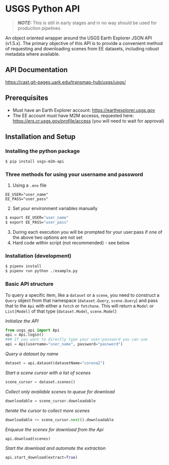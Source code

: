 # USGS Python API

> **_NOTE:_**  This is still in early stages and in no way should be used for production pipelines

An object oriented wrapper around the USGS Earth Explorer JSON API (v1.5.x). The primary objective of this API is to provide a convenient method of requesting and downloading scenes from EE datasets, including robust metadata where available.

## API Documentation
https://cast.git-pages.uark.edu/transmap-hub/usgs/usgs/

## Prerequisites
- Must have an Earth Explorer account: https://earthexplorer.usgs.gov
- The EE account must have M2M accesss, requested here: https://ers.cr.usgs.gov/profile/access (you will need to wait for approval)

## Installation and Setup

### Installing the python package

```bash
$ pip install usgs-m2m-api
```

### Three methods for using your username and password
1. Using a `.env` file
```
EE_USER="user_name"
EE_PASS="user_pass"
```
2. Set your environment variables manually
```bash
$ export EE_USER="user_name"
$ export EE_PASS="user_pass"
```
3. During each execution you will be prompted for your user:pass if one of the above two options are not set
4. Hard code within script (not recommended) - see below

### Installation (development)

```python
$ pipenv install
$ pipenv run python ./example.py
```

### Basic API structure
To query a specific item, like a `dataset` or a `scene`, you need to construct a `Query` object from that namespace (`dataset.Query`, `scene.Query`) and pass that to the `Api` with either a `fetch` or `fetchone`. This will return a `Model` or `List[Model]` of that type (`dataset.Model`, `scene.Model`)


_Initialize the API_
```python
from usgs_api import Api
api = Api.login()
### If you want to directly type your user:password you can use
api = Api(username="user_name", password="password")
```
_Query a dataset by name_
```python
dataset = api.dataset(datasetName="corona2")
```
_Start a scene cursor with a list of scenes_
```python
scene_cursor = dataset.scenes()
```
_Collect only available scenes to queue for download_
```python
downloadable = scene_cursor.downloadable
```
_Iterate the cursor to collect more scenes_
```python
downloadable += scene_cursor.next().downloadable
```
_Enqueue the scenes for download from the Api_
```python
api.download(scenes)
```
_Start the download and automate the extraction_
```python
api.start_download(extract=True)
```




